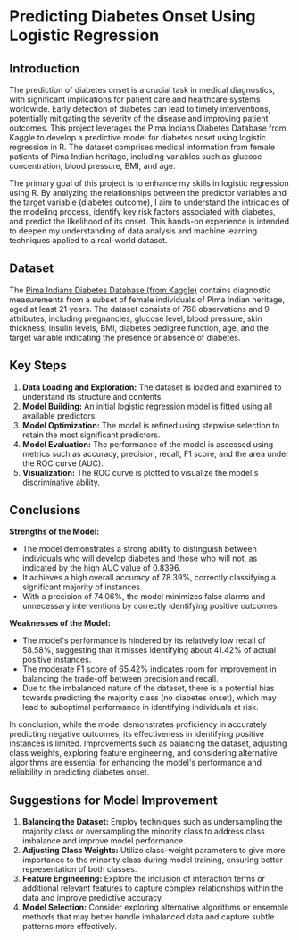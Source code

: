 # Predicting Diabetes Onset Using Logistic Regression

## Introduction

The prediction of diabetes onset is a crucial task in medical diagnostics, with significant implications for patient care and healthcare systems worldwide. Early detection of diabetes can lead to timely interventions, potentially mitigating the severity of the disease and improving patient outcomes. This project leverages the Pima Indians Diabetes Database from Kaggle to develop a predictive model for diabetes onset using logistic regression in R. The dataset comprises medical information from female patients of Pima Indian heritage, including variables such as glucose concentration, blood pressure, BMI, and age.

The primary goal of this project is to enhance my skills in logistic regression using R. By analyzing the relationships between the predictor variables and the target variable (diabetes outcome), I aim to understand the intricacies of the modeling process, identify key risk factors associated with diabetes, and predict the likelihood of its onset. This hands-on experience is intended to deepen my understanding of data analysis and machine learning techniques applied to a real-world dataset.

## Dataset

The [Pima Indians Diabetes Database (from Kaggle)](https://www.kaggle.com/uciml/pima-indians-diabetes-database) contains diagnostic measurements from a subset of female individuals of Pima Indian heritage, aged at least 21 years. The dataset consists of 768 observations and 9 attributes, including pregnancies, glucose level, blood pressure, skin thickness, insulin levels, BMI, diabetes pedigree function, age, and the target variable indicating the presence or absence of diabetes.

## Key Steps

1. **Data Loading and Exploration:** The dataset is loaded and examined to understand its structure and contents.
2. **Model Building:** An initial logistic regression model is fitted using all available predictors.
3. **Model Optimization:** The model is refined using stepwise selection to retain the most significant predictors.
4. **Model Evaluation:** The performance of the model is assessed using metrics such as accuracy, precision, recall, F1 score, and the area under the ROC curve (AUC).
5. **Visualization:** The ROC curve is plotted to visualize the model's discriminative ability.

## Conclusions

**Strengths of the Model:**
- The model demonstrates a strong ability to distinguish between individuals who will develop diabetes and those who will not, as indicated by the high AUC value of 0.8396.
- It achieves a high overall accuracy of 78.39%, correctly classifying a significant majority of instances.
- With a precision of 74.06%, the model minimizes false alarms and unnecessary interventions by correctly identifying positive outcomes.

**Weaknesses of the Model:**
- The model's performance is hindered by its relatively low recall of 58.58%, suggesting that it misses identifying about 41.42% of actual positive instances.
- The moderate F1 score of 65.42% indicates room for improvement in balancing the trade-off between precision and recall.
- Due to the imbalanced nature of the dataset, there is a potential bias towards predicting the majority class (no diabetes onset), which may lead to suboptimal performance in identifying individuals at risk.

In conclusion, while the model demonstrates proficiency in accurately predicting negative outcomes, its effectiveness in identifying positive instances is limited. Improvements such as balancing the dataset, adjusting class weights, exploring feature engineering, and considering alternative algorithms are essential for enhancing the model's performance and reliability in predicting diabetes onset.

## Suggestions for Model Improvement

1. **Balancing the Dataset:** Employ techniques such as undersampling the majority class or oversampling the minority class to address class imbalance and improve model performance.
2. **Adjusting Class Weights:** Utilize class-weight parameters to give more importance to the minority class during model training, ensuring better representation of both classes.
3. **Feature Engineering:** Explore the inclusion of interaction terms or additional relevant features to capture complex relationships within the data and improve predictive accuracy.
4. **Model Selection:** Consider exploring alternative algorithms or ensemble methods that may better handle imbalanced data and capture subtle patterns more effectively.
